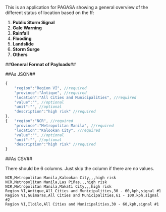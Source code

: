 This is an application for PAGASA showing a general overview of the different status of location based on the ff:

1. **Public Storm Signal**
2. **Gale Warning**
3. **Rainfall**
4. **Flooding**
5. **Landslide**
6. **Storm Surge**
7. **Others**

##**General Format of Payloads**##

##As JSON##
```javascript
{
	"region":"Region VI", //required
	"province":"Antique", //required
	"location":"All Cities and Municipalities", //required
	"value":"", //optional
	"unit":"", //optional
	"description":"high risk" //required
},
{	"region":"NCR", //required
	"province":"Metropolitan Manila", //required
	"location":"Kalookan City", //required
	"value":"", //optional
	"unit":"", //optional
	"description":"high risk" //required
}

```

##As CSV##

There should be 6 columns. Just skip the column if there are no values.

```
NCR,Metropolitan Manila,Kalookan City,,,high risk
NCR,Metropolitan Manila,Las Piñas,,,high risk
NCR,Metropolitan Manila,Makati City,,,high risk
Region VI,Antique,All Cities and Municipalities,30 - 60,kph,signal #1
Region VI,Guimaras,All Cities and Municipalities,61 - 100,kph,signal #2
Region VI,Iloilo,All Cities and Municipalities,30 - 60,kph,signal #1

```